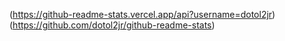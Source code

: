 (https://github-readme-stats.vercel.app/api?username=dotol2jr)
(https://github.com/dotol2jr/github-readme-stats)
